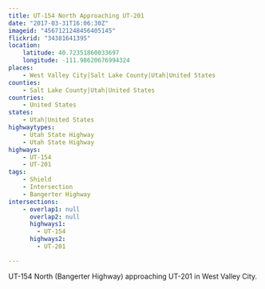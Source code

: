 ```yaml
---
title: UT-154 North Approaching UT-201
date: "2017-03-31T16:06:30Z"
imageid: "4567121248456405145"
flickrid: "34381641395"
location:
    latitude: 40.72351860033697
    longitude: -111.98620676994324
places:
    - West Valley City|Salt Lake County|Utah|United States
counties:
    - Salt Lake County|Utah|United States
countries:
    - United States
states:
    - Utah|United States
highwaytypes:
    - Utah State Highway
    - Utah State Highway
highways:
    - UT-154
    - UT-201
tags:
    - Shield
    - Intersection
    - Bangerter Highway
intersections:
    - overlap1: null
      overlap2: null
      highways1:
        - UT-154
      highways2:
        - UT-201

---
```

UT-154 North (Bangerter Highway) approaching UT-201 in West Valley City.